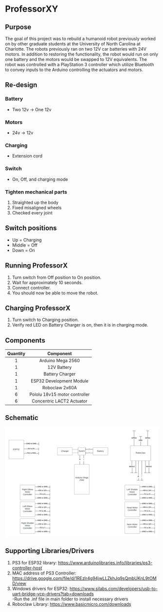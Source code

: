 # ProfessorXY

## Purpose
The goal of this project was to rebuild a humanoid robot previously worked on by other graduate students at the University of North Carolina
at Charlotte. The robots previously ran on two 12V car batteries with 24V motors. In addition to restoring the functionality, the robot would 
run on only one battery and the motors would be swapped to 12V equivalents. The robot was controlled with a PlayStation 3 controller which utilize
Bluetooth to convey inputs to the Arduino controlling the actuators and motors.


## Re-design
### Battery
- Two 12v -> One 12v
### Motors
- 24v -> 12v
### Charging
- Extension cord
### Switch
- On, Off, and charging mode
### Tighten mechanical parts
1. Straighted up the body
2. Fixed misaligned wheels
3. Checked every joint


## Switch positions
- Up = Charging
- Middle = Off
- Down = On


## Running ProfessorX
1. Turn switch from Off position to On position.
2. Wait for approximately 10 seconds.
3. Connect controller.
4. You should now be able to move the robot. 


## Charging ProfessorX
1. Turn switch to Charging position.
2. Verify red LED on Battery Charger is on, then it is in charging mode.


## Components
| Quantity  | Component |
| :-------------: | :-------------: |
| 1 | Arduino Mega 2560  |
| 1 | 12V Battery |
| 1 | Battery Charger |
| 1 | ESP32 Development Module |
| 1 | Roboclaw 2x60A |
| 6 | Pololu 18v15 motor controller  |
| 6 | Concentric LACT2 Actuator |


## Schematic
![Schematic](/Images/Schematic.png?raw=true "Optional Title")


## Supporting Libraries/Drivers
1. PS3 for ESP32 library: https://www.arduinolibraries.info/libraries/ps3-controller-host  
2. MAC address of PS3 Controller: https://drive.google.com/file/d/1REzlr4g94jwLLZkhJq9sQmbUKnL9tOMD/view  
3. Windows drivers for ESP32: https://www.silabs.com/developers/usb-to-uart-bridge-vcp-drivers?tab=downloads  
  -Run the .inf file in main folder to install necessary drivers  
4. Roboclaw Library: https://www.basicmicro.com/downloads  
